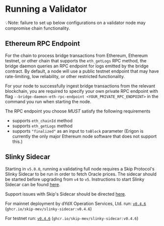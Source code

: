 # Running a Validator

💡Note: failure to set up below configurations on a validator node may compromise chain functionality.

## Ethereum RPC Endpoint

For the chain to process bridge transactions from Ethereum, Ethereum testnet, or other chain that supports the `eth_getLogs` RPC method, the bridge daemon queries an RPC endpoint for logs emitted by the bridge contract. By default, a node will use a public testnet endpoint that may have rate-limiting, low reliability, or other restricted functionality.

For your node to successfully ingest bridge transactions from the relevant blockchain, you are required to specify your own private RPC endpoint with flag `--bridge-daemon-eth-rpc-endpoint <YOUR_PRIVATE_RPC_ENDPOINT>` in the command you run when starting the node.

The RPC endpoint you choose *MUST* satisfy the following requirements
* supports `eth_chainId` method
* supports `eth_getLogs` method
* supports `"finalized"` as an input to `toBlock` parameter (Erigon is currently the only major Ethereum node software that does not support this.)


## Slinky Sidecar

Starting in `v5.0.0`, running a validating full node requires a Skip Protocol's Slinky Sidecar to be run in order to fetch Oracle prices. The sidecar should be started before upgrading from `v4` to `v5`. Instructions to start Slinky Sidecar can be found [here](https://docs.skip.money/slinky/integrations/dydx).

Support issues with Skip's Sidecar should be directed [here](https://discord.gg/7hxEThEaRQ).

For mainnet deployment by dYdX Operation Services, Ltd. run: [`v0.4.6`](https://github.com/skip-mev/slinky/tree/v0.4.6) (`ghcr.io/skip-mev/slinky-sidecar:v0.4.6`)

For testnet run: [`v0.4.6`](https://github.com/skip-mev/slinky/tree/v0.4.6) (`ghcr.io/skip-mev/slinky-sidecar:v0.4.6`)
